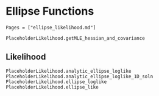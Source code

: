 # Ellipse Functions

```@index
Pages = ["ellipse_likelihood.md"]
```

```@docs
PlaceholderLikelihood.getMLE_hessian_and_covariance
```

## Likelihood

```@docs
PlaceholderLikelihood.analytic_ellipse_loglike
PlaceholderLikelihood.analytic_ellipse_loglike_1D_soln
PlaceholderLikelihood.ellipse_loglike
PlaceholderLikelihood.ellipse_like
```